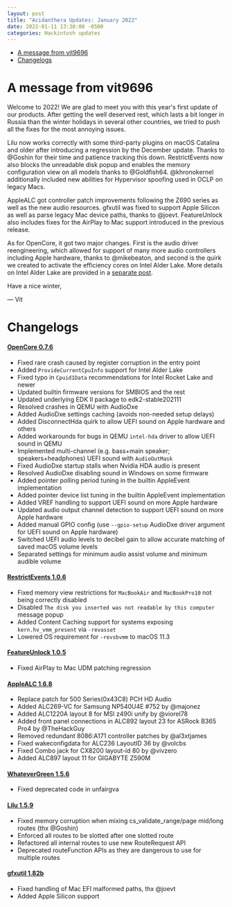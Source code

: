 ```yaml
---
layout: post
title: "Acidanthera Updates: January 2022"
date: 2022-01-11 13:30:00 -0500
categories: Hackintosh updates
---
```


* [A message from vit9696](#a-message-from-vit9696)
* [Changelogs](#changelogs)

# A message from vit9696

Welcome to 2022! We are glad to meet you with this year's first update of our products. After getting the well deserved rest, which lasts a bit longer in Russia than the winter holidays in several other countries, we tried to push all the fixes for the most annoying issues.

Lilu now works correctly with some third-party plugins on macOS Catalina and older after introducing a regression by the December update. Thanks to @Goshin for their time and patience tracking this down. RestrictEvents now also blocks the unreadable disk popup and enables the memory configuration view on all models thanks to @Goldfish64. @khronokernel additionally included new abilities for Hypervisor spoofing used in OCLP on legacy Macs.

AppleALC got controller patch improvements following the Z690 series as well as the new audio resources. gfxutil was fixed to support Apple Silicon as well as parse legacy Mac device paths, thanks to @joevt. FeatureUnlock also includes fixes for the AirPlay to Mac support introduced in the previous release.

As for OpenCore, it got two major changes. First is the audio driver reengineering, which allowed for support of many more audio controllers including Apple hardware, thanks to @mikebeaton, and second is the quirk we created to activate the efficiency cores on Intel Alder Lake. More details on Intel Alder Lake are provided in a [separate post](https://dortania.github.io/hackintosh/updates/2022/01/09/alder-lake.html).

Have a nice winter,

— Vit

# Changelogs

#### [OpenCore 0.7.6](https://github.com/acidanthera/OpenCorePkg/releases)

- Fixed rare crash caused by register corruption in the entry point
- Added `ProvideCurrentCpuInfo` support for Intel Alder Lake
- Fixed typo in `Cpuid1Data` recommendations for Intel Rocket Lake and newer
- Updated builtin firmware versions for SMBIOS and the rest
- Updated underlying EDK II package to edk2-stable202111
- Resolved crashes in QEMU with AudioDxe
- Added AudioDxe settings caching (avoids non-needed setup delays)
- Added DisconnectHda quirk to allow UEFI sound on Apple hardware and others
- Added workarounds for bugs in QEMU `intel-hda` driver to allow UEFI sound in QEMU
- Implemented multi-channel (e.g. bass+main speaker; speakers+headphones) UEFI sound with `AudioOutMask`
- Fixed AudioDxe startup stalls when Nvidia HDA audio is present
- Resolved AudioDxe disabling sound in Windows on some firmware
- Added pointer polling period tuning in the builtin AppleEvent implementation
- Added pointer device list tuning in the builtin AppleEvent implementation
- Added VREF handling to support UEFI sound on more Apple hardware
- Updated audio output channel detection to support UEFI sound on more Apple hardware
- Added manual GPIO config (use `--gpio-setup` AudioDxe driver argument for UEFI sound on Apple hardware)
- Switched UEFI audio levels to decibel gain to allow accurate matching of saved macOS volume levels
- Separated settings for minimum audio assist volume and minimum audible volume

#### [RestrictEvents 1.0.6](https://github.com/acidanthera/RestrictEvents/releases)

- Fixed memory view restrictions for `MacBookAir` and `MacBookPro10` not being correctly disabled
- Disabled `The disk you inserted was not readable by this computer` message popup
- Added Content Caching support for systems exposing `kern.hv_vmm_present` via `-revasset`
- Lowered OS requirement for `-revsbvmm` to macOS 11.3

#### [FeatureUnlock 1.0.5](https://github.com/acidanthera/FeatureUnlock/releases)

- Fixed AirPlay to Mac UDM patching regression

#### [AppleALC 1.6.8](https://github.com/acidanthera/AppleALC/releases)

- Replace patch for 500 Series(0x43C8) PCH HD Audio
- Added ALC269-VC for Samsung NP540U4E #752 by @majonez
- Added ALC1220A layout 8 for MSI z490i unify by @viorel78
- Added front panel connections in ALC892 layout 23 for ASRock B365 Pro4 by @TheHackGuy
- Removed redundant 8086:A171 controller patches by @al3xtjames
- Fixed wakeconfigdata for ALC236 LayoutID 36 by @volcbs
- Fixed Combo jack for CX8200 layout-id 80 by @vivzero
- Added ALC897 layout 11 for GIGABYTE Z590M

#### [WhateverGreen 1.5.6](https://github.com/acidanthera/WhateverGreen/releases)

- Fixed deprecated code in unfairgva

#### [Lilu 1.5.9](https://github.com/acidanthera/Lilu/releases)

- Fixed memory corruption when mixing cs_validate_range/page mid/long routes (thx @Goshin)
- Enforced all routes to be slotted after one slotted route
- Refactored all internal routes to use new RouteRequest API
- Deprecated routeFunction APIs as they are dangerous to use for multiple routes

#### [gfxutil 1.82b](https://github.com/acidanthera/gfxutil/releases)

- Fixed handling of Mac EFI malformed paths, thx @joevt
- Added Apple Silicon support
